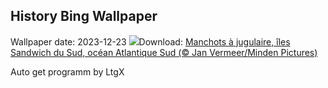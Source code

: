 ## History Bing Wallpaper
Wallpaper date: 2023-12-23
![](https://www.bing.com/th?id=OHR.FestivusPenguins_FR-FR4244677283_UHD.jpg&w=1000)Download: [Manchots à jugulaire, îles Sandwich du Sud, océan Atlantique Sud (© Jan Vermeer/Minden Pictures)](https://www.bing.com/th?id=OHR.FestivusPenguins_FR-FR4244677283_UHD.jpg)

Auto get programm by LtgX
